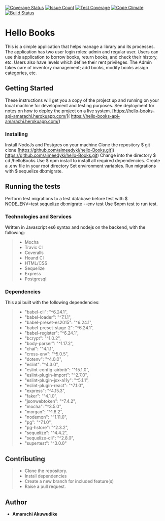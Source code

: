 [![Coverage Status](https://coveralls.io/repos/github/aimeedyki/hello-Books/badge.svg?branch=develop)](https://coveralls.io/github/aimeedyki/hello-Books?branch=develop)
[![Issue Count](https://codeclimate.com/github/aimeedyki/hello-Books/badges/issue_count.svg)](https://codeclimate.com/github/codeclimate/codeclimate)
[![Test Coverage](https://codeclimate.com/github/aimeedyki/hello-Books/badges/coverage.svg)](https://codeclimate.com/github/codeclimate/codeclimate/coverage)
[![Code Climate](https://codeclimate.com/github/aimeedyki/hello-Books/badges/gpa.svg)](https://codeclimate.com/github/codeclimate/codeclimate)
[![Build Status](https://travis-ci.org/aimeedyki/hello-Books.svg?branch=develop)](https://travis-ci.org/aimeedyki/hello-Books)

# Hello Books

This is a simple application that helps manage a library and its processes. The application has two user login roles: admin and regular user. Users can use this application to borrow books, return books, and check their history, etc. Users also have levels which define their rent privileges. The Admin takes care of inventory management; add books, modify books assign categories, etc.

## Getting Started

These instructions will get you a copy of the project up and running on your local machine for development and testing purposes. See deployment for notes on how to deploy the project on a live system. [https://hello-books-api-amarachi.herokuapp.com/]( https://hello-books-api-amarachi.herokuapp.com/)

### Installing

Install NodeJs and Postgres on your machine
Clone the repository $ git clone [https://github.com/aimeedyki/hello-Books.git]( https://github.com/aimeedyki/hello-Books.git)
Change into the directory $ cd /helloBooks
Use $ npm install to install all required dependencies.
Create a .env file in your root directory
Set environment variables.
Run migrations with $ sequelize db:migrate.

## Running the tests

Perform test migrations to a test database before test with $ NODE_ENV=test sequelize db:migrate --env test
Use  $npm test to run test.

### Technologies and Services

Written in Javascript es6 syntax and nodejs on the backend, with the following:
>- Mocha
>- Travic CI
>- Coveralls
>- Hound CI
>- HTML/CSS
>- Sequelize
>- Express
>- Postgresql

### Dependencies

This api built with the following dependencies:
>- "babel-cli": "^6.24.1",
>- "babel-loader": "^7.1.1",
>- "babel-preset-es2015": "^6.24.1",
>- "babel-preset-stage-2": "^6.24.1",
>- "babel-register": "^6.24.1",
>- "bcrypt": "^1.0.2",
>- "body-parser": "^1.17.2",
>- "chai": "^4.1.1",
>- "cross-env": "^5.0.5",
>- "dotenv": "^4.0.0",
>- "eslint": "^4.3.0",
>- "eslint-config-airbnb": "^15.1.0",
>- "eslint-plugin-import": "^2.7.0",
>- "eslint-plugin-jsx-a11y": "^5.1.1",
>- "eslint-plugin-react": "^7.1.0",
>- "express": "^4.15.3",
>- "faker": "^4.1.0",
>- "jsonwebtoken": "^7.4.2",
>- "mocha": "^3.5.0",
>- "morgan": "^1.8.2",
>- "nodemon": "^1.11.0",
>- "pg": "^7.1.0",
>- "pg-hstore": "^2.3.2",
>- "sequelize": "^4.4.2",
>- "sequelize-cli": "^2.8.0",
>- "supertest": "^3.0.0"

## Contributing

>- Clone the repository.
>- Install dependencies
>- Create a new branch for included feature(s)
>- Raise a pull request.

## Author

* **Amarachi Akuwudike** 


